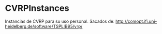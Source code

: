 # CVRPInstances
Instancias de CVRP para su uso personal.
Sacados de:
http://comopt.ifi.uni-heidelberg.de/software/TSPLIB95/vrp/

